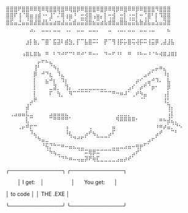    ⣿⣿⣿⠟⣿⣿⠿⠿⢿⠿⢿⣿⣿⢿⣿⠿⢿⣿⡿⠿⣿⣿⣿⠿⣿⡿⠿⢿⡿⠿⣿⠿⠿⡿⠿⣿⣿⣿⠻⣿⣿⣿
   ⣿⣿⠏⢸⠈⢿⣶⢰⣾⠐⠂⣸⠁⠌⢿⢰⣶⠘⠀⣒⣺⣿⢠⣶⡄⡇⢒⣺⠀⣒⡇⢐⣒⡇⠒⢈⣿⠃⡇⠹⣿⣿
   ⣿⣯⣤⣘⣤⣬⣿⣼⣿⣼⣧⣥⣴⣶⣼⣤⣥⣾⣤⣭⣽⣿⣦⣭⣴⣧⣾⣿⣤⣿⣷⣬⣭⣧⣷⣼⣧⣤⣣⣤⣽⣿
⠀⠀⠀⠀⠀⠀⣠⡀⠀⣀⣀⡀⣀⣀⠀⢀⡀⠀⣀⣀⠀⣀⣀⡀⠀⠀⣀⠀⢀⣀⡀⣀⣀⠀⣀⣀⢀⣀⠀⠀⠀⣄⠀⠀⠀⠀⠀⠀⠀⠀⠀⠀⠀⠀⠀⠀⠀⠀⠀
⠀⠀⠀⠀⠀⣰⡇⣷⡀⠉⣿⠁⣯⣽⠇⣾⣳⡀⡏⠉⣧⣿⠭⠅⠀⡟⠉⢻⢸⡯⡥⣿⢭⢼⡯⠭⢸⣭⡿⢀⣼⣸⣧⠀⠀⠀⠀⠀⠀⠀⠀⠀⠀⠀⠀⠀⠀⠀⠀
⠀⠀⠀⠀⠰⠿⠧⠿⠷⠀⠛⠀⠃⠙⠚⠋⠉⠃⠛⠚⠁⠛⠒⠂⠀⠙⠒⠋⠘⠃⠀⠛⠀⠘⠓⠒⠘⠈⠓⠺⠿⠼⠿⠇⠀
⠀⠀⠀⠀⠀⠀⠀⠀⡤⠖⠦⣄⠀⠀⠀⠀⠀⠀⠀⠀⠀⠀⠀⠀⠀⠀⠀⠀⠀⠀⠀⠀⠀⠀⠀⠀⠀⠀⠀⠀⠀⠀⠀⠀⠀⠀
⠀⠀⠀⠀⠀⠀⠀⢸⠃⠀⠀⠈⠳⡄⠀⠀⠀⠀⠀⠀⠀⠀⠀⠀⠀⠀⠀⠀⠀⠀⠀⠀⠀⠀⠀⠀⠀⣀⡤⠶⣄⠀⠀⠀⠀⠀
⠀⠀⠀⠀⠀⠀⠀⡿⠀⠚⠙⣆⠀⠹⣄⠀⠀⠀⠀⠀⠀⠀⠀⠀⠀⠀⠀⠀⠀⠀⠀⠀⠀⠀⠀⣠⠞⠁⠀⠀⠸⡆⠀⠀⠀⠀
⠀⠀⠀⠀⠀⠀⠀⡇⠀⠀⣦⠚⡆⠀⠹⡆⠀⠀⠀⠀⠀⠀⠀⠀⠀⠀⠀⠀⠀⠀⠀⠀⠀⡴⠊⢀⣤⠚⠹⠄⠀⣧⠀⠀⠀⠀
⠀⠀⠀⠀⠀⠀⠀⡇⠀⠀⠀⣀⣽⡀⠀⢹⡄⠀⢀⣀⣀⣀⣀⣀⣀⡀⠀⠀⠀⠀⠀⣠⠎⠀⡴⠋⠈⡶⠂⠀⠀⡿⠀⠀⠀⠀
⠀⠀⠀⠀⠀⠀⠀⡇⠀⠀⠀⠏⠀⢳⡀⠀⠻⠉⠉⠉⠉⠁⠀⠀⠉⠉⠉⠛⠒⠶⠼⠁⢀⠞⠳⣤⠀⠀⠀⠀⢠⡇⠀⠀⠀⠀
⠀⠀⠀⠀⠀⠀⣠⠟⠀⠀⠀⠀⠀⠀⠀⠀⠀⠀⠀⠀⠀⠀⠀⠀⠀⠀⠀⠀⠀⠀⠀⠀⠀⠀⠈⠁⠀⠀⠀⠀⢸⡃⠀⠀⠀⠀
⠀⠀⠀⠀⠀⣼⠁⠀⠀⠀⠀⠀⠀⠀⠀⠀⠀⠀⠀⠀⠀⠀⠀⠀⠀⠀⠀⠀⠀⠀⠀⠀⠀⠀⠀⠀⠀⠀⠀⠀⠀⢹⡄⠀⠀⠀
⠀⢀⣠⣤⣤⣇⣀⠀⠀⠀⠀⣠⣤⣤⣤⣄⠀⠀⠀⠀⠀⠀⠀⠀⠀⠀⠀⠀⢀⣀⣀⡀⠀⠀⠀⠀⠀⠀⠀⠀⠀⢨⡇⠀⠀⠀
⠀⠀⠀⠀⠀⣇⠉⠀⠀⠀⠀⠉⠛⠛⠛⠛⠁⠀⠀⠀⠀⠀⠀⠀⠀⠀⠀⠀⠻⠿⠿⠿⠿⠂⠀⠀⠀⠀⠀⠶⠦⣼⣅⡀⠀⠀
⠀⠀⠀⢀⡤⠾⡖⠒⠀⠀⠀⠀⠀⠀⠀⢠⠀⠀⠀⠀⠀⢀⠀⠀⠀⠀⠀⣤⠀⠀⠀⠀⠀⠀⠀⠀⠀⠀⠰⠶⡴⣥⡈⠙⠢⠀
⠀⠀⠀⠀⠀⠀⠹⣄⠀⠀⠀⠀⠀⠀⠀⠸⣆⠀⠀⠀⣠⠞⢦⡀⠀⠀⣠⠏⠀⠀⠀⠀⠀⠀⠀⠀⠀⠀⣠⠞⠀⠀⠉⠃⠀⠀
⠀⠀⠀⠀⠀⠀⠀⠈⠳⣤⣀⠀⠀⠀⠀⠀⠈⠙⠚⠋⠁⠀⠀⠉⠉⠉⠁⠀⠀⠀⠀⠀⠀⠀⠀⠀⣠⠖⠁⠀⠀⠀⠀⠀⠀⠀
⠀⠀⠀⠀⠀⠀⠀⠀⠀⠘⢯⡙⠓⠒⠶⠤⣤⣄⣀⣀⠀⠀⠀⠀⠀⠀⠀⣀⣀⣀⣠⣤⠤⢶⡶⠋⠁⠀⠀⠀⠀⠀⠀⠀⠀⠀
⠀⠀⠀⠀⠀⠀⠀⠀⠀⠀⠈⠳⢦⣀⠀⠀⠀⠀⠈⠉⠭⢿⡿⠭⠉⠉⠉⠉⠉⠀⠀⠀⣠⠞⠁⠀⠀⠀⠀⠀⠀⠀⠀⠀⠀⠀
⠀⠀⠀⠀⠀⠀⠀⠀⠀⠀⠀⠀⠀⠈⠙⠓⠶⠤⢤⣤⡽⠟⢷⣏⣀⣀⣀⣀⣠⣤⡴⠞⠁⠀⠀⠀⠀⠀⠀⠀⠀⠀⠀⠀⠀⠀

   ╭──────────────╮       ╭──────────────╮

⠀⠀⠀│   I get:    ⠀│⠀⠀⠀⠀⠀⠀⠀│⠀ ⠀You get:⠀⠀ │

   │   to code    │       │   THE .EXE   │

   ╰──────────────╯       ╰──────────────╯
